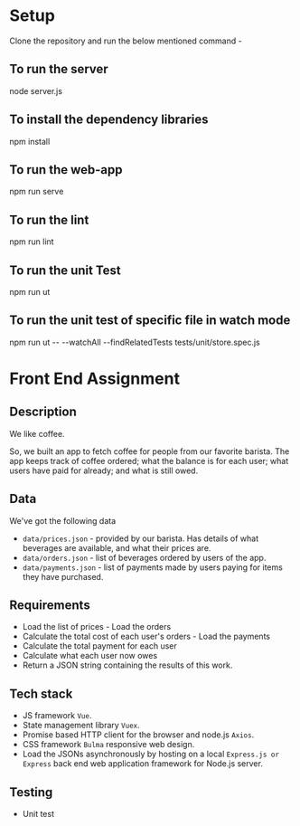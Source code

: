# Setup

Clone the repository and run the below mentioned command -

## To run the server

node server.js

## To install the dependency libraries 

npm install

## To run the web-app

npm run serve

## To run the lint

npm run lint

## To run the unit Test

npm run ut 

## To run the unit test of specific file in watch mode

npm run ut -- --watchAll --findRelatedTests tests/unit/store.spec.js


# Front End Assignment

## Description

We like coffee.

So, we built an app to fetch coffee for people from our favorite barista.
The app keeps track of coffee ordered; what the balance is for each user; what users have paid for already; and what is still owed.

## Data

We've got the following data

- `data/prices.json` - provided by our barista. Has details of what beverages are available, and what their prices are.
- `data/orders.json` - list of beverages ordered by users of the app.
- `data/payments.json` - list of payments made by users paying for items they have purchased.

## Requirements

- Load the list of prices - Load the orders
- Calculate the total cost of each user's orders - Load the payments
- Calculate the total payment for each user
- Calculate what each user now owes
- Return a JSON string containing the results of this work.

## Tech stack

- JS framework `Vue`.
- State management library `Vuex`.
- Promise based HTTP client for the browser and node.js `Axios`.  
- CSS framework `Bulma` responsive web design.
- Load the JSONs asynchronously by hosting on a local `Express.js or Express` back end web application framework for Node.js server.

## Testing

- Unit test
